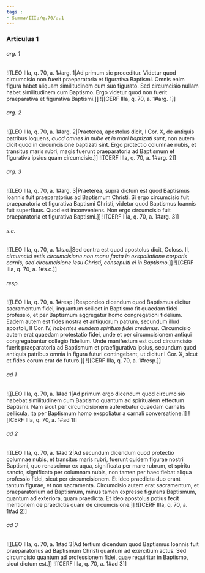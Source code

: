 ```yaml
---
tags : 
- Summa/IIIa/q.70/a.1
---
```


### Articulus 1

###### arg. 1
![[LEO IIIa, q. 70, a. 1#arg. 1|Ad primum sic proceditur. Videtur quod circumcisio non fuerit praeparatoria et figurativa Baptismi. Omnis enim figura habet aliquam similitudinem cum suo figurato. Sed circumcisio nullam habet similitudinem cum Baptismo. Ergo videtur quod non fuerit praeparativa et figurativa Baptismi.]]
![[CERF IIIa, q. 70, a. 1#arg. 1]]

###### arg. 2
![[LEO IIIa, q. 70, a. 1#arg. 2|Praeterea, apostolus dicit, I Cor. X, de antiquis patribus loquens, *quod omnes in nube et in mari baptizati sunt*, non autem dicit quod in circumcisione baptizati sint. Ergo protectio columnae nubis, et transitus maris rubri, magis fuerunt praeparatoria ad Baptismum et figurativa ipsius quam circumcisio.]]
![[CERF IIIa, q. 70, a. 1#arg. 2]]

###### arg. 3
![[LEO IIIa, q. 70, a. 1#arg. 3|Praeterea, supra dictum est quod Baptismus Ioannis fuit praeparatorius ad Baptismum Christi. Si ergo circumcisio fuit praeparatoria et figurativa Baptismi Christi, videtur quod Baptismus Ioannis fuit superfluus. Quod est inconveniens. Non ergo circumcisio fuit praeparatoria et figurativa Baptismi.]]
![[CERF IIIa, q. 70, a. 1#arg. 3]]

###### s.c.
![[LEO IIIa, q. 70, a. 1#s.c.|Sed contra est quod apostolus dicit, Coloss. II, *circumcisi estis circumcisione non manu facta in exspoliatione corporis carnis, sed circumcisione Iesu Christi, consepulti ei in Baptismo*.]]
![[CERF IIIa, q. 70, a. 1#s.c.]]

###### resp.
![[LEO IIIa, q. 70, a. 1#resp.|Respondeo dicendum quod Baptismus dicitur sacramentum fidei, inquantum scilicet in Baptismo fit quaedam fidei professio, et per Baptismum aggregatur homo congregationi fidelium. Eadem autem est fides nostra et antiquorum patrum, secundum illud apostoli, II Cor. IV, *habentes eundem spiritum fidei credimus*. Circumcisio autem erat quaedam protestatio fidei, unde et per circumcisionem antiqui congregabantur collegio fidelium. Unde manifestum est quod circumcisio fuerit praeparatoria ad Baptismum et praefigurativa ipsius, secundum quod antiquis patribus omnia in figura futuri contingebant, ut dicitur I Cor. X, sicut et fides eorum erat de futuro.]]
![[CERF IIIa, q. 70, a. 1#resp.]]

###### ad 1
![[LEO IIIa, q. 70, a. 1#ad 1|Ad primum ergo dicendum quod circumcisio habebat similitudinem cum Baptismo quantum ad spiritualem effectum Baptismi. Nam sicut per circumcisionem auferebatur quaedam carnalis pellicula, ita per Baptismum homo exspoliatur a carnali conversatione.]]
![[CERF IIIa, q. 70, a. 1#ad 1]]

###### ad 2
![[LEO IIIa, q. 70, a. 1#ad 2|Ad secundum dicendum quod protectio columnae nubis, et transitus maris rubri, fuerunt quidem figurae nostri Baptismi, quo renascimur ex aqua, significata per mare rubrum, et spiritu sancto, significato per columnam nubis, non tamen per haec fiebat aliqua professio fidei, sicut per circumcisionem. Et ideo praedicta duo erant tantum figurae, et non sacramenta. Circumcisio autem erat sacramentum, et praeparatorium ad Baptismum, minus tamen expresse figurans Baptismum, quantum ad exteriora, quam praedicta. Et ideo apostolus potius fecit mentionem de praedictis quam de circumcisione.]]
![[CERF IIIa, q. 70, a. 1#ad 2]]

###### ad 3
![[LEO IIIa, q. 70, a. 1#ad 3|Ad tertium dicendum quod Baptismus Ioannis fuit praeparatorius ad Baptismum Christi quantum ad exercitium actus. Sed circumcisio quantum ad professionem fidei, quae requiritur in Baptismo, sicut dictum est.]]
![[CERF IIIa, q. 70, a. 1#ad 3]]

